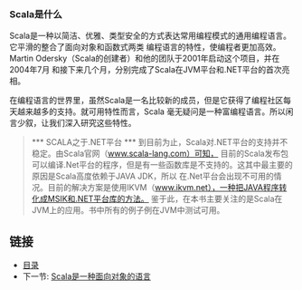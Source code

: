 ### Scala是什么

Scala是一种以简洁、优雅、类型安全的方式表达常用编程模式的通用编程语言。它平滑的整合了面向对象和函数式两类
编程语言的特性，使编程者更加高效。Martin Odersky（Scala的创建者）和他的团队于2001年启动这个项目，并在2004年7月
和接下来几个月，分别完成了Scala在JVM平台和.NET平台的首次亮相。

在编程语言的世界里，虽然Scala是一名比较新的成员，但是它获得了编程社区每天越来越多的支持。就可用特性而言，Scala
毫无疑问是一种富编程语言。所以闲言少叙，让我们深入研究这些特性。

> *** SCALA之于.NET平台 ***
> 到目前为止，Scala对.NET平台的支持并不稳定。由Scala官网（www.scala-lang.com）可知，
> 目前的Scala发布包可以编译.Net平台的程序，但是有一些函数库是不支持的。这其中最主要的原因是Scala高度依赖于JAVA JDK，所以
> 在.Net平台会出现不可用的情况。目前的解决方案是使用IKVM（www.ikvm.net），一种把JAVA程序转化成MSIK和.NET平台库的方法。
> 鉴于此，在本书主要关注的是Scala在JVM上的应用。书中所有的例子例在JVM中测试可用。


## 链接
- [目录](../README.md)
- 下一节: [Scala是一种面向对象的语言](1.1.1.1.md)
